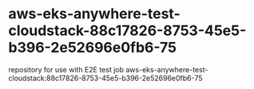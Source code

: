 # aws-eks-anywhere-test-cloudstack-88c17826-8753-45e5-b396-2e52696e0fb6-75
repository for use with E2E test job aws-eks-anywhere-test-cloudstack:88c17826-8753-45e5-b396-2e52696e0fb6-75
